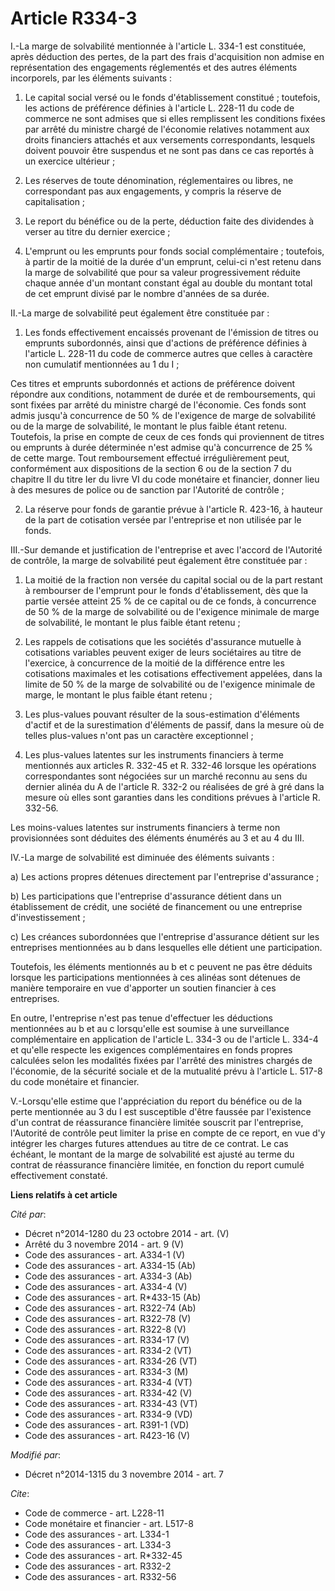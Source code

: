 # Article R334-3

I.-La marge de solvabilité mentionnée à l'article L. 334-1 est constituée, après déduction des pertes, de la part des frais
d'acquisition non admise en représentation des engagements réglementés et des autres éléments incorporels, par les éléments
suivants : 

1. Le capital social versé ou le fonds d'établissement constitué ; toutefois, les actions de préférence définies à l'article
L. 228-11 du code de commerce ne sont admises que si elles remplissent les conditions fixées par arrêté du ministre chargé de
l'économie relatives notamment aux droits financiers attachés et aux versements correspondants, lesquels doivent pouvoir être
suspendus et ne sont pas dans ce cas reportés à un exercice ultérieur ; 

2. Les réserves de toute dénomination, réglementaires ou libres, ne correspondant pas aux engagements, y compris la réserve
de capitalisation ; 

3. Le report du bénéfice ou de la perte, déduction faite des dividendes à verser au titre du dernier exercice ; 

4. L'emprunt ou les emprunts pour fonds social complémentaire ; toutefois, à partir de la moitié de la durée d'un emprunt,
celui-ci n'est retenu dans la marge de solvabilité que pour sa valeur progressivement réduite chaque année d'un montant
constant égal au double du montant total de cet emprunt divisé par le nombre d'années de sa durée. 

II.-La marge de solvabilité peut également être constituée par : 

1. Les fonds effectivement encaissés provenant de l'émission de titres ou emprunts subordonnés, ainsi que d'actions de
préférence définies à l'article L. 228-11 du code de commerce autres que celles à caractère non cumulatif mentionnées au 1 du
I ; 

Ces titres et emprunts subordonnés et actions de préférence doivent répondre aux conditions, notamment de durée et de
remboursements, qui sont fixées par arrêté du ministre chargé de l'économie. Ces fonds sont admis jusqu'à concurrence de 50 %
de l'exigence de marge de solvabilité ou de la marge de solvabilité, le montant le plus faible étant retenu. Toutefois, la
prise en compte de ceux de ces fonds qui proviennent de titres ou emprunts à durée déterminée n'est admise qu'à concurrence
de 25 % de cette marge. Tout remboursement effectué irrégulièrement peut, conformément aux dispositions de la section 6 ou de
la section 7 du chapitre II du titre Ier du livre VI du code monétaire et financier, donner lieu à des mesures de police ou
de sanction par l'Autorité de contrôle ; 

2. La réserve pour fonds de garantie prévue à l'article R. 423-16, à hauteur de la part de cotisation versée par l'entreprise
et non utilisée par le fonds. 

III.-Sur demande et justification de l'entreprise et avec l'accord de l'Autorité de contrôle, la marge de solvabilité peut
également être constituée par : 

1. La moitié de la fraction non versée du capital social ou de la part restant à rembourser de l'emprunt pour le fonds
d'établissement, dès que la partie versée atteint 25 % de ce capital ou de ce fonds, à concurrence de 50 % de la marge de
solvabilité ou de l'exigence minimale de marge de solvabilité, le montant le plus faible étant retenu ; 

2. Les rappels de cotisations que les sociétés d'assurance mutuelle à cotisations variables peuvent exiger de leurs
sociétaires au titre de l'exercice, à concurrence de la moitié de la différence entre les cotisations maximales et les
cotisations effectivement appelées, dans la limite de 50 % de la marge de solvabilité ou de l'exigence minimale de marge, le
montant le plus faible étant retenu ; 

3. Les plus-values pouvant résulter de la sous-estimation d'éléments d'actif et de la surestimation d'éléments de passif,
dans la mesure où de telles plus-values n'ont pas un caractère exceptionnel ; 

4. Les plus-values latentes sur les instruments financiers à terme mentionnés aux articles R. 332-45 et R. 332-46 lorsque les
opérations correspondantes sont négociées sur un marché reconnu au sens du dernier alinéa du A de l'article R. 332-2 ou
réalisées de gré à gré dans la mesure où elles sont garanties dans les conditions prévues à l'article R. 332-56. 

Les moins-values latentes sur instruments financiers à terme non provisionnées sont déduites des éléments énumérés au 3 et au
4 du III. 

IV.-La marge de solvabilité est diminuée des éléments suivants : 

a) Les actions propres détenues directement par l'entreprise d'assurance ; 

b) Les participations que l'entreprise d'assurance détient dans un établissement de crédit, une société de financement ou une
entreprise d'investissement ; 

c) Les créances subordonnées que l'entreprise d'assurance détient sur les entreprises mentionnées au b dans lesquelles elle
détient une participation. 

Toutefois, les éléments mentionnés au b et c peuvent ne pas être déduits lorsque les participations mentionnées à ces alinéas
sont détenues de manière temporaire en vue d'apporter un soutien financier à ces entreprises. 

En outre, l'entreprise n'est pas tenue d'effectuer les déductions mentionnées au b et au c lorsqu'elle est soumise à une
surveillance complémentaire en application de l'article L. 334-3 ou de l'article L. 334-4 et qu'elle respecte les exigences
complémentaires en fonds propres calculées selon les modalités fixées par l'arrêté des ministres chargés de l'économie, de la
sécurité sociale et de la mutualité prévu à l'article L. 517-8 du code monétaire et financier. 

V.-Lorsqu'elle estime que l'appréciation du report du bénéfice ou de la perte mentionnée au 3 du I est susceptible d'être
faussée par l'existence d'un contrat de réassurance financière limitée souscrit par l'entreprise, l'Autorité de contrôle peut
limiter la prise en compte de ce report, en vue d'y intégrer les charges futures attendues au titre de ce contrat. Le cas
échéant, le montant de la marge de solvabilité est ajusté au terme du contrat de réassurance financière limitée, en fonction
du report cumulé effectivement constaté.

**Liens relatifs à cet article**

_Cité par_:

  - Décret n°2014-1280 du 23 octobre 2014 - art. (V)
  - Arrêté du 3 novembre 2014 - art. 9 (V)
  - Code des assurances - art. A334-1 (V)
  - Code des assurances - art. A334-15 (Ab)
  - Code des assurances - art. A334-3 (Ab)
  - Code des assurances - art. A334-4 (V)
  - Code des assurances - art. R*433-15 (Ab)
  - Code des assurances - art. R322-74 (Ab)
  - Code des assurances - art. R322-78 (V)
  - Code des assurances - art. R322-8 (V)
  - Code des assurances - art. R334-17 (V)
  - Code des assurances - art. R334-2 (VT)
  - Code des assurances - art. R334-26 (VT)
  - Code des assurances - art. R334-3 (M)
  - Code des assurances - art. R334-4 (VT)
  - Code des assurances - art. R334-42 (V)
  - Code des assurances - art. R334-43 (VT)
  - Code des assurances - art. R334-9 (VD)
  - Code des assurances - art. R391-1 (VD)
  - Code des assurances - art. R423-16 (V)

_Modifié par_:

  - Décret n°2014-1315 du 3 novembre 2014 - art. 7

_Cite_:

  - Code de commerce - art. L228-11
  - Code monétaire et financier - art. L517-8
  - Code des assurances - art. L334-1
  - Code des assurances - art. L334-3
  - Code des assurances - art. R*332-45
  - Code des assurances - art. R332-2
  - Code des assurances - art. R332-56
